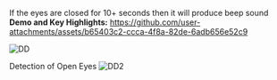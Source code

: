If the eyes are closed for 10+ seconds then it will produce beep sound
**Demo and Key Highlights:**
https://github.com/user-attachments/assets/b65403c2-ccca-4f8a-82de-6adb656e52c9


![DD](https://github.com/user-attachments/assets/6bd6e0cc-323a-4fd8-9814-c8debc750988)



Detection of Open Eyes
![DD2](https://github.com/user-attachments/assets/520f8d9d-6c93-4fd9-b02a-1c793b8f926d)
